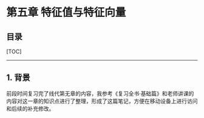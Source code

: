 第五章 特征值与特征向量
============

目录
----------

[TOC]

---

## 1. 背景

前段时间复习完了线代第无章的内容，我参考《复习全书·基础篇》和老师讲课的内容对这一章的知识点进行了整理，形成了这篇笔记，方便在移动设备上进行访问和后续的补充修改。
